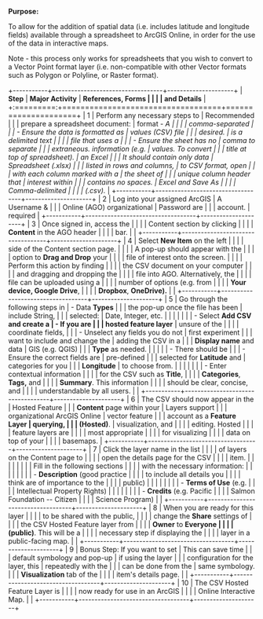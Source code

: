 **Purpose:**

To allow for the addition of spatial data (i.e. includes latitude and
longitude fields) available through a spreadsheet to ArcGIS Online, in
order for the use of the data in interactive maps.

Note - this process only works for spreadsheets that you wish to convert
to a Vector Point format layer (i.e. non-compatible with other Vector
formats such as Polygon or Polyline, or Raster format).

+-----------+-----------------------------------+---------------------+
| **Step**  | **Major Activity**                | **References, Forms |
|           |                                   | and Details**       |
+:=========:+===================================+=====================+
| 1         | Perform any necessary steps to    | Recommended         |
|           | prepare a spreadsheet document:   | format - *A         |
|           |                                   | comma-separated     |
|           | - Ensure the data is formatted as | values (CSV) file   |
|           |   desired.                        | is a delimited text |
|           |                                   | file that uses a    |
|           | - Ensure the sheet has no         | comma to separate   |
|           |   extraneous. information (e.g.   | values. To convert  |
|           |   title at top of spreadsheet).   | an Excel            |
|           |   It should contain only data     | Spreadsheet (.xlsx) |
|           |   listed in rows and columns,     | to CSV format, open |
|           |   with each column marked with a  | the sheet of        |
|           |   unique column header that       | interest within     |
|           |   contains no spaces.             | Excel and Save As   |
|           |                                   | Comma-delimited     |
|           |                                   | (.csv).*            |
+-----------+-----------------------------------+---------------------+
| 2         | Log into your assigned ArcGIS     | A Username &        |
|           | Online (AGO) organizational       | Password are        |
|           | account.                          | required            |
+-----------+-----------------------------------+---------------------+
| 3         | Once signed in, access the        |                     |
|           | Content section by clicking       |                     |
|           | **Content** in the AGO header     |                     |
|           | bar.                              |                     |
+-----------+-----------------------------------+---------------------+
| 4         | Select **New Item** on the left   |                     |
|           | side of the Content section page. |                     |
|           | A pop-up should appear with the   |                     |
|           | option to **Drag and Drop** your  |                     |
|           | file of interest onto the screen. |                     |
|           | Perform this action by finding    |                     |
|           | the CSV document on your computer |                     |
|           | and dragging and dropping the     |                     |
|           | file into AGO. Alternatively, the |                     |
|           | file can be uploaded using a      |                     |
|           | number of options (e.g. from      |                     |
|           | **Your device, Google Drive**,    |                     |
|           | **Dropbox**, **OneDrive).**       |                     |
+-----------+-----------------------------------+---------------------+
| 5         | Go through the following steps in | \- Data **Types**   |
|           | the pop-up once the file has been | include String,     |
|           | selected:                         | Date, Integer, etc. |
|           |                                   |                     |
|           | - Select **Add CSV and create a   | \- If you are       |
|           |   hosted feature layer**          | unsure of the       |
|           |                                   | coordinate fields,  |
|           | - Unselect any fields you do not  | first experiment    |
|           |   want to include and change the  | adding the CSV in a |
|           |   **Display name** and data       | GIS (e.g. QGIS)     |
|           |   **Type** as needed.             |                     |
|           |                                   | \- There should be  |
|           | - Ensure the correct fields are   | pre-defined         |
|           |   selected for **Latitude** and   | categories for you  |
|           |   **Longitude**                   | to choose from.     |
|           |                                   |                     |
|           | - Enter contextual information    |                     |
|           |   for the CSV such as **Title**,  |                     |
|           |   **Categories**, **Tags,** and   |                     |
|           |   **Summary**. This information   |                     |
|           |   should be clear, concise, and   |                     |
|           |   understandable by all users.    |                     |
+-----------+-----------------------------------+---------------------+
| 6         | The CSV should now appear in the  | Hosted Feature      |
|           | **Content** page within your      | Layers support      |
|           | organizational ArcGIS Online      | vector feature      |
|           | account as a **Feature Layer      | querying,           |
|           | (Hosted)**.                       | visualization, and  |
|           |                                   | editing. Hosted     |
|           |                                   | feature layers are  |
|           |                                   | most appropriate    |
|           |                                   | for visualizing     |
|           |                                   | data on top of your |
|           |                                   | basemaps.           |
+-----------+-----------------------------------+---------------------+
| 7         | Click the layer name in the list  |                     |
|           | of layers on the Content page to  |                     |
|           | open the details page for the CSV |                     |
|           | item.                             |                     |
|           |                                   |                     |
|           | Fill in the following sections    |                     |
|           | with the necessary information:   |                     |
|           |                                   |                     |
|           | - **Description** (good practice  |                     |
|           |   to include all details you      |                     |
|           |   think are of importance to the  |                     |
|           |   public)                         |                     |
|           |                                   |                     |
|           | - **Terms of Use** (e.g.          |                     |
|           |   Intellectual Property Rights)   |                     |
|           |                                   |                     |
|           | - **Credits** (e.g. Pacific       |                     |
|           |   Salmon Foundation -- Citizen    |                     |
|           |   Science Program)                |                     |
+-----------+-----------------------------------+---------------------+
| 8         | When you are ready for this layer |                     |
|           | to be shared with the public,     |                     |
|           | change the **Share** settings of  |                     |
|           | the CSV Hosted Feature layer from |                     |
|           | **Owner** to **Everyone           |                     |
|           | (public)**. This will be a        |                     |
|           | necessary step if displaying the  |                     |
|           | layer in a public-facing map.     |                     |
+-----------+-----------------------------------+---------------------+
| 9         | Bonus Step: If you want to set    | This can save time  |
|           | default symbology and pop-up      | if using the layer  |
|           | configuration for the layer, this | repeatedly with the |
|           | can be done from the              | same symbology.     |
|           | **Visualization** tab of the      |                     |
|           | item's details page.              |                     |
+-----------+-----------------------------------+---------------------+
| 10        | The CSV Hosted Feature Layer is   |                     |
|           | now ready for use in an ArcGIS    |                     |
|           | Online Interactive Map.           |                     |
+-----------+-----------------------------------+---------------------+
